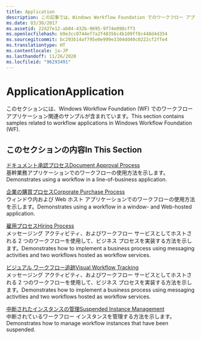 ```yaml
---
title: Application
description: この記事では、Windows Workflow Foundation でのワークフロー アプリケーションの詳細な手順を示したサンプルを参照します。
ms.date: 03/30/2017
ms.assetid: 22d27e12-ab04-432b-9695-9f74e098cff3
ms.openlocfilehash: b9e3cc0744ef7a2f48356c4b109ff8c448d4d354
ms.sourcegitcommit: bc293b14af795e0e999e3304dd40c0222cf2ffe4
ms.translationtype: HT
ms.contentlocale: ja-JP
ms.lasthandoff: 11/26/2020
ms.locfileid: "96293491"
---
```

# <a name="application"></a><span data-ttu-id="2f907-103">Application</span><span class="sxs-lookup"><span data-stu-id="2f907-103">Application</span></span>

<span data-ttu-id="2f907-104">このセクションには、Windows Workflow Foundation (WF) でのワークフロー アプリケーション関連のサンプルが含まれています。</span><span class="sxs-lookup"><span data-stu-id="2f907-104">This section contains samples related to workflow applications in Windows Workflow Foundation (WF).</span></span>  
  
## <a name="in-this-section"></a><span data-ttu-id="2f907-105">このセクションの内容</span><span class="sxs-lookup"><span data-stu-id="2f907-105">In This Section</span></span>  

 [<span data-ttu-id="2f907-106">ドキュメント承認プロセス</span><span class="sxs-lookup"><span data-stu-id="2f907-106">Document Approval Process</span></span>](document-approval-process.md)  
 <span data-ttu-id="2f907-107">基幹業務アプリケーションでのワークフローの使用方法を示します。</span><span class="sxs-lookup"><span data-stu-id="2f907-107">Demonstrates using a workflow in a line-of-business application.</span></span>  
  
 [<span data-ttu-id="2f907-108">企業の購買プロセス</span><span class="sxs-lookup"><span data-stu-id="2f907-108">Corporate Purchase Process</span></span>](corporate-purchase-process.md)  
 <span data-ttu-id="2f907-109">ウィンドウ内および Web ホスト アプリケーションでのワークフローの使用方法を示します。</span><span class="sxs-lookup"><span data-stu-id="2f907-109">Demonstrates using a workflow in a window- and Web-hosted application.</span></span>  
  
 [<span data-ttu-id="2f907-110">雇用プロセス</span><span class="sxs-lookup"><span data-stu-id="2f907-110">Hiring Process</span></span>](hiring-process.md)  
 <span data-ttu-id="2f907-111">メッセージング アクティビティ、およびワークフロー サービスとしてホストされる 2 つのワークフローを使用して、ビジネス プロセスを実装する方法を示します。</span><span class="sxs-lookup"><span data-stu-id="2f907-111">Demonstrates how to implement a business process using messaging activities and two workflows hosted as workflow services.</span></span>  
  
 [<span data-ttu-id="2f907-112">ビジュアル ワークフロー追跡</span><span class="sxs-lookup"><span data-stu-id="2f907-112">Visual Workflow Tracking</span></span>](visual-workflow-tracking.md)  
 <span data-ttu-id="2f907-113">メッセージング アクティビティ、およびワークフロー サービスとしてホストされる 2 つのワークフローを使用して、ビジネス プロセスを実装する方法を示します。</span><span class="sxs-lookup"><span data-stu-id="2f907-113">Demonstrates how to implement a business process using messaging activities and two workflows hosted as workflow services.</span></span>  
  
 [<span data-ttu-id="2f907-114">中断されたインスタンスの管理</span><span class="sxs-lookup"><span data-stu-id="2f907-114">Suspended Instance Management</span></span>](suspended-instance-management.md)  
 <span data-ttu-id="2f907-115">中断されているワークフロー インスタンスを管理する方法を示します。</span><span class="sxs-lookup"><span data-stu-id="2f907-115">Demonstrates how to manage workflow instances that have been suspended.</span></span>
